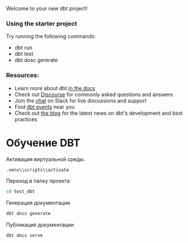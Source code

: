Welcome to your new dbt project!

### Using the starter project

Try running the following commands:
- dbt run
- dbt test
- dbt dosc gererate


### Resources:
- Learn more about dbt [in the docs](https://docs.getdbt.com/docs/introduction)
- Check out [Discourse](https://discourse.getdbt.com/) for commonly asked questions and answers
- Join the [chat](https://community.getdbt.com/) on Slack for live discussions and support
- Find [dbt events](https://events.getdbt.com) near you
- Check out [the blog](https://blog.getdbt.com/) for the latest news on dbt's development and best practices

# Обучение DBT

Активация виртуальной среды.
```bash
.venv\\scripts\\activate   
```
Переход в папку проекта
```bash
cd test_dbt
```

Генерация документации
```bash
dbt docs generate
```
Публикация документации
```bash
dbt docs serve
```
